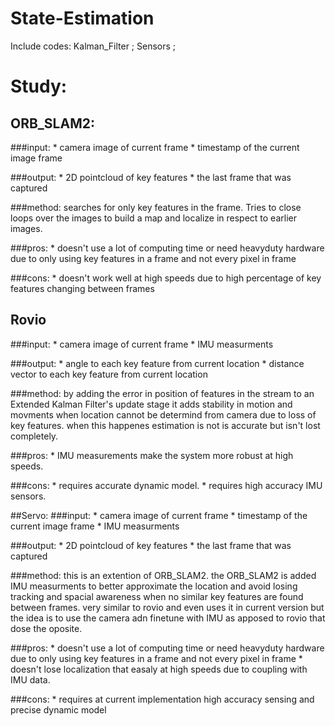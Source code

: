 # State-Estimation
Include codes: Kalman_Filter ; Sensors ;

# Study:

## ORB_SLAM2:
###input:
	* camera image of current frame
	* timestamp of the current image frame

###output: 
	* 2D pointcloud of key features
	* the last frame that was captured

###method:
	searches for only key features in the frame. 
	Tries to close loops over the images to build a map and localize in respect to earlier images.

###pros: 
	* doesn't use a lot of computing time or need heavyduty hardware due to only using key features in a frame and not every pixel in frame

###cons:
	* doesn't work well at high speeds due to high percentage of key features changing between frames 
  
  
## Rovio
###input:
	* camera image of current frame
	* IMU measurments

###output: 
	* angle to each key feature from current location
	* distance vector to each key feature from current location 

###method:
	by adding the error in position of features in the stream to an Extended Kalman Filter's update stage 
	it adds stability in motion and movments when location cannot be determind from camera due to loss of key features. 
	when this happenes estimation is not is accurate but isn't lost completely.  

###pros: 
	* IMU measurements make the system more robust at high speeds.

###cons:
	* requires accurate dynamic model.
	* requires high accuracy IMU sensors.
  
  
 ##Servo:
 ###input:
	* camera image of current frame
	* timestamp of the current image frame
	* IMU measurments

###output: 
	* 2D pointcloud of key features
	* the last frame that was captured

###method:
	this is an extention of ORB_SLAM2. 
	the ORB_SLAM2 is added IMU measurments to better approximate the location and avoid losing tracking 
	and spacial awareness when no similar key features are found between frames.
		very similar to rovio and even uses it in current version but the idea is to use the camera adn finetune with IMU
		as apposed to rovio that dose the oposite. 

###pros: 
	* doesn't use a lot of computing time or need heavyduty hardware due to only using key features in a frame and not every pixel in frame
	* doesn't lose localization that easaly at high speeds due to coupling with IMU data.

###cons:
	* requires at current implementation high accuracy sensing and precise dynamic model 
